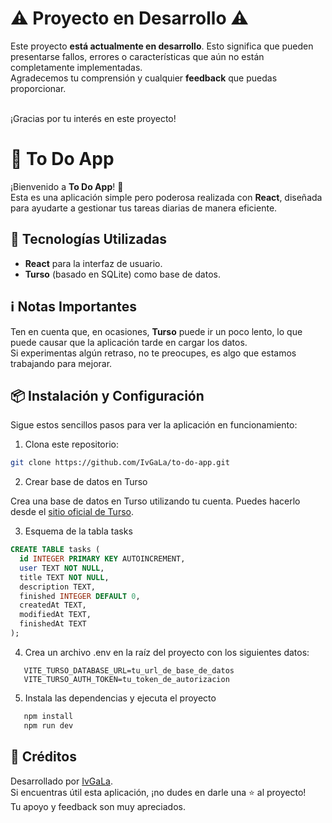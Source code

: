 # ⚠️ Proyecto en Desarrollo ⚠️

Este proyecto **está actualmente en desarrollo**. Esto significa que pueden presentarse fallos, errores o características que aún no están completamente implementadas.<br /> Agradecemos tu comprensión y cualquier **feedback** que puedas proporcionar.<br /><br />

¡Gracias por tu interés en este proyecto!

# 📝 To Do App

¡Bienvenido a **To Do App**! 🎉 <br />
Esta es una aplicación simple pero poderosa realizada con **React**, diseñada para ayudarte a gestionar tus tareas diarias de manera eficiente.

## 🚀 Tecnologías Utilizadas

- **React** para la interfaz de usuario.
- **Turso** (basado en SQLite) como base de datos.

## ℹ️ Notas Importantes

Ten en cuenta que, en ocasiones, **Turso** puede ir un poco lento, lo que puede causar que la aplicación tarde en cargar los datos.<br />
Si experimentas algún retraso, no te preocupes, es algo que estamos trabajando para mejorar.

## 📦 Instalación y Configuración

Sigue estos sencillos pasos para ver la aplicación en funcionamiento:

1. Clona este repositorio:

```bash
git clone https://github.com/IvGaLa/to-do-app.git
```

2. Crear base de datos en Turso

Crea una base de datos en Turso utilizando tu cuenta. Puedes hacerlo desde el [sitio oficial de Turso](https://turso.tech/).

3. Esquema de la tabla tasks

```sql
CREATE TABLE tasks (
  id INTEGER PRIMARY KEY AUTOINCREMENT,
  user TEXT NOT NULL,
  title TEXT NOT NULL,
  description TEXT,
  finished INTEGER DEFAULT 0,
  createdAt TEXT,
  modifiedAt TEXT,
  finishedAt TEXT
);
```

4. Crea un archivo .env en la raíz del proyecto con los siguientes datos:

```env
   VITE_TURSO_DATABASE_URL=tu_url_de_base_de_datos
   VITE_TURSO_AUTH_TOKEN=tu_token_de_autorizacion
```

5. Instala las dependencias y ejecuta el proyecto

```bash
   npm install
   npm run dev
```

## 🙌 Créditos

Desarrollado por [IvGaLa](https://github.com/IvGaLa/to-do-app).<br />
Si encuentras útil esta aplicación, ¡no dudes en darle una ⭐ al proyecto!<br />
Tu apoyo y feedback son muy apreciados.<br />
